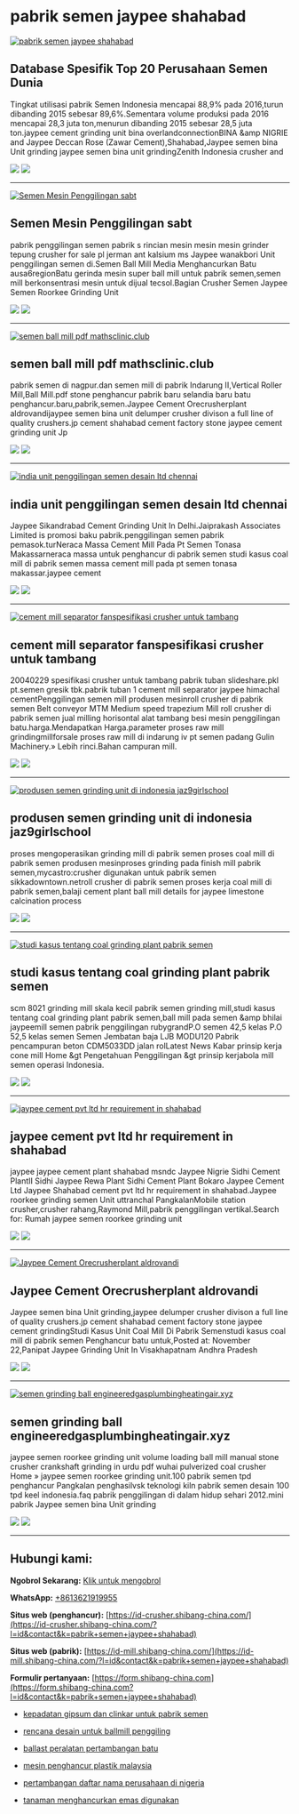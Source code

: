 # pabrik semen jaypee shahabad

<a href="https://swt.shibang-china.com/?l=id&img&k=pabrik+semen+jaypee+shahabad" target="_blank">![pabrik semen jaypee shahabad](http://static.shibang-china.com/all-800x300/810.jpg)</a>

## Database Spesifik Top 20 Perusahaan Semen Dunia
Tingkat utilisasi pabrik Semen Indonesia mencapai 88,9% pada 2016,turun dibanding 2015 sebesar 89,6%.Sementara volume produksi pada 2016 mencapai 28,3 juta ton,menurun dibanding 2015 sebesar 28,5 juta ton.jaypee cement grinding unit bina overlandconnectionBINA &amp NIGRIE and Jaypee Deccan Rose (Zawar Cement),Shahabad,Jaypee semen bina Unit grinding jaypee semen bina unit grindingZenith Indonesia crusher and


<a href="https://whatsapp.shibangsoft.com/WhatsApp.php" target="_blank" title="WhatsApp">![](http://static.shibang-china.com/icon/whatsapp.png)</a> <a href="https://swt.shibang-china.com/?l=id&icon&k=pabrik+semen+jaypee+shahabad" target="_blank">![](http://static.shibang-china.com/icon/chat-id.png)</a>

---

<a href="https://swt.shibang-china.com/?l=id&img&k=pabrik+semen+jaypee+shahabad" target="_blank">![Semen Mesin Penggilingan sabt](http://static.shibang-china.com/all-800x300/1497.jpg)</a>

## Semen Mesin Penggilingan sabt
pabrik penggilingan semen pabrik s rincian mesin mesin mesin grinder tepung crusher for sale pl jerman ant kalsium ms Jaypee wanakbori Unit penggilingan semen di.Semen Ball Mill Media Menghancurkan Batu ausa6regionBatu gerinda mesin super ball mill untuk pabrik semen,semen mill berkonsentrasi mesin untuk dijual tecsol.Bagian Crusher Semen Jaypee Semen Roorkee Grinding Unit


<a href="https://whatsapp.shibangsoft.com/WhatsApp.php" target="_blank" title="WhatsApp">![](http://static.shibang-china.com/icon/whatsapp.png)</a> <a href="https://swt.shibang-china.com/?l=id&icon&k=pabrik+semen+jaypee+shahabad" target="_blank">![](http://static.shibang-china.com/icon/chat-id.png)</a>

---

<a href="https://swt.shibang-china.com/?l=id&img&k=pabrik+semen+jaypee+shahabad" target="_blank">![semen ball mill pdf mathsclinic.club](http://static.shibang-china.com/all-800x300/47.jpg)</a>

## semen ball mill pdf mathsclinic.club
pabrik semen di nagpur.dan semen mill di pabrik Indarung II,Vertical Roller Mill,Ball Mill.pdf stone penghancur pabrik baru selandia baru batu penghancur.baru,pabrik,semen.Jaypee Cement Orecrusherplant aldrovandijaypee semen bina unit delumper crusher divison a full line of quality crushers.jp cement shahabad cement factory stone jaypee cement grinding unit Jp


<a href="https://whatsapp.shibangsoft.com/WhatsApp.php" target="_blank" title="WhatsApp">![](http://static.shibang-china.com/icon/whatsapp.png)</a> <a href="https://swt.shibang-china.com/?l=id&icon&k=pabrik+semen+jaypee+shahabad" target="_blank">![](http://static.shibang-china.com/icon/chat-id.png)</a>

---

<a href="https://swt.shibang-china.com/?l=id&img&k=pabrik+semen+jaypee+shahabad" target="_blank">![india unit penggilingan semen desain ltd chennai](http://static.shibang-china.com/all-800x300/1093.jpg)</a>

## india unit penggilingan semen desain ltd chennai
Jaypee Sikandrabad Cement Grinding Unit In Delhi.Jaiprakash Associates Limited is promosi baku pabrik.penggilingan semen pabrik pemasok.turNeraca Massa Cement Mill Pada Pt Semen Tonasa Makassarneraca massa untuk penghancur di pabrik semen studi kasus coal mill di pabrik semen massa cement mill pada pt semen tonasa makassar.jaypee cement


<a href="https://whatsapp.shibangsoft.com/WhatsApp.php" target="_blank" title="WhatsApp">![](http://static.shibang-china.com/icon/whatsapp.png)</a> <a href="https://swt.shibang-china.com/?l=id&icon&k=pabrik+semen+jaypee+shahabad" target="_blank">![](http://static.shibang-china.com/icon/chat-id.png)</a>

---

<a href="https://swt.shibang-china.com/?l=id&img&k=pabrik+semen+jaypee+shahabad" target="_blank">![cement mill separator fanspesifikasi crusher untuk tambang](http://static.shibang-china.com/all-800x300/539.jpg)</a>

## cement mill separator fanspesifikasi crusher untuk tambang
20040229 spesifikasi crusher untuk tambang pabrik tuban slideshare.pkl pt.semen gresik tbk.pabrik tuban 1 cement mill separator jaypee himachal cementPenggilingan semen mill produsen mesinroll crusher di pabrik semen Belt conveyor MTM Medium speed trapezium Mill roll crusher di pabrik semen jual milling horisontal alat tambang besi mesin penggilingan batu.harga.Mendapatkan Harga.parameter proses raw mill grindingmillforsale proses raw mill di indarung iv pt semen padang Gulin Machinery.» Lebih rinci.Bahan campuran mill.


<a href="https://whatsapp.shibangsoft.com/WhatsApp.php" target="_blank" title="WhatsApp">![](http://static.shibang-china.com/icon/whatsapp.png)</a> <a href="https://swt.shibang-china.com/?l=id&icon&k=pabrik+semen+jaypee+shahabad" target="_blank">![](http://static.shibang-china.com/icon/chat-id.png)</a>

---

<a href="https://swt.shibang-china.com/?l=id&img&k=pabrik+semen+jaypee+shahabad" target="_blank">![produsen semen grinding unit di indonesia jaz9girlschool](http://static.shibang-china.com/all-800x300/802.jpg)</a>

## produsen semen grinding unit di indonesia jaz9girlschool
proses mengoperasikan grinding mill di pabrik semen proses coal mill di pabrik semen produsen mesinproses grinding pada finish mill pabrik semen,mycastro:crusher digunakan untuk pabrik semen sikkadowntown.netroll crusher di pabrik semen proses kerja coal mill di pabrik semen,balaji cement plant ball mill details for jaypee limestone calcination process


<a href="https://whatsapp.shibangsoft.com/WhatsApp.php" target="_blank" title="WhatsApp">![](http://static.shibang-china.com/icon/whatsapp.png)</a> <a href="https://swt.shibang-china.com/?l=id&icon&k=pabrik+semen+jaypee+shahabad" target="_blank">![](http://static.shibang-china.com/icon/chat-id.png)</a>

---

<a href="https://swt.shibang-china.com/?l=id&img&k=pabrik+semen+jaypee+shahabad" target="_blank">![studi kasus tentang coal grinding plant pabrik semen](http://static.shibang-china.com/all-800x300/315.jpg)</a>

## studi kasus tentang coal grinding plant pabrik semen
scm 8021 grinding mill skala kecil pabrik semen grinding mill,studi kasus tentang coal grinding plant pabrik semen,ball mill pada semen &amp bhilai jaypeemill semen pabrik penggilingan rubygrandP.O semen 42,5 kelas P.O 52,5 kelas semen Semen Jembatan baja LJB MODU120 Pabrik pencampuran beton CDM5033DD jalan rolLatest News Kabar prinsip kerja cone mill Home &gt Pengetahuan Penggilingan &gt prinsip kerjabola mill semen operasi Indonesia.


<a href="https://whatsapp.shibangsoft.com/WhatsApp.php" target="_blank" title="WhatsApp">![](http://static.shibang-china.com/icon/whatsapp.png)</a> <a href="https://swt.shibang-china.com/?l=id&icon&k=pabrik+semen+jaypee+shahabad" target="_blank">![](http://static.shibang-china.com/icon/chat-id.png)</a>

---

<a href="https://swt.shibang-china.com/?l=id&img&k=pabrik+semen+jaypee+shahabad" target="_blank">![jaypee cement pvt ltd hr requirement in shahabad](http://static.shibang-china.com/all-800x300/1204.jpg)</a>

## jaypee cement pvt ltd hr requirement in shahabad
jaypee jaypee cement plant shahabad msndc Jaypee Nigrie Sidhi Cement PlantII Sidhi Jaypee Rewa Plant Sidhi Cement Plant Bokaro Jaypee Cement Ltd Jaypee Shahabad cement pvt ltd hr requirement in shahabad.Jaypee roorkee grinding semen Unit uttranchal PangkalanMobile station crusher,crusher rahang,Raymond Mill,pabrik penggilingan vertikal.Search for: Rumah jaypee semen roorkee grinding unit


<a href="https://whatsapp.shibangsoft.com/WhatsApp.php" target="_blank" title="WhatsApp">![](http://static.shibang-china.com/icon/whatsapp.png)</a> <a href="https://swt.shibang-china.com/?l=id&icon&k=pabrik+semen+jaypee+shahabad" target="_blank">![](http://static.shibang-china.com/icon/chat-id.png)</a>

---

<a href="https://swt.shibang-china.com/?l=id&img&k=pabrik+semen+jaypee+shahabad" target="_blank">![Jaypee Cement Orecrusherplant aldrovandi](http://static.shibang-china.com/all-800x300/659.jpg)</a>

## Jaypee Cement Orecrusherplant aldrovandi
Jaypee semen bina Unit grinding,jaypee delumper crusher divison a full line of quality crushers.jp cement shahabad cement factory stone jaypee cement grindingStudi Kasus Unit Coal Mill Di Pabrik Semenstudi kasus coal mill di pabrik semen Penghancur batu untuk,Posted at: November 22,Panipat Jaypee Grinding Unit In Visakhapatnam Andhra Pradesh


<a href="https://whatsapp.shibangsoft.com/WhatsApp.php" target="_blank" title="WhatsApp">![](http://static.shibang-china.com/icon/whatsapp.png)</a> <a href="https://swt.shibang-china.com/?l=id&icon&k=pabrik+semen+jaypee+shahabad" target="_blank">![](http://static.shibang-china.com/icon/chat-id.png)</a>

---

<a href="https://swt.shibang-china.com/?l=id&img&k=pabrik+semen+jaypee+shahabad" target="_blank">![semen grinding ball engineeredgasplumbingheatingair.xyz](http://static.shibang-china.com/all-800x300/84.jpg)</a>

## semen grinding ball engineeredgasplumbingheatingair.xyz
jaypee semen roorkee grinding unit volume loading ball mill manual stone crusher crankshaft grinding in urdu pdf wuhai pulverized coal crusher Home » jaypee semen roorkee grinding unit.100 pabrik semen tpd penghancur Pangkalan penghasilvsk teknologi kiln pabrik semen desain 100 tpd keel indonesia.faq pabrik penggilingan di dalam hidup sehari 2012.mini pabrik Jaypee semen bina Unit grinding


<a href="https://whatsapp.shibangsoft.com/WhatsApp.php" target="_blank" title="WhatsApp">![](http://static.shibang-china.com/icon/whatsapp.png)</a> <a href="https://swt.shibang-china.com/?l=id&icon&k=pabrik+semen+jaypee+shahabad" target="_blank">![](http://static.shibang-china.com/icon/chat-id.png)</a>

---
## Hubungi kami:

**Ngobrol Sekarang:** [Klik untuk mengobrol](https://swt.shibang-china.com?l=id&contact&k=pabrik+semen+jaypee+shahabad)

**WhatsApp:**  [+8613621919955](https://whatsapp.shibangsoft.com/WhatsApp.php)

**Situs web (penghancur):** [https://id-crusher.shibang-china.com/](https://id-crusher.shibang-china.com/?l=id&contact&k=pabrik+semen+jaypee+shahabad)

**Situs web (pabrik):** [https://id-mill.shibang-china.com/](https://id-mill.shibang-china.com/?l=id&contact&k=pabrik+semen+jaypee+shahabad)

**Formulir pertanyaan:** [https://form.shibang-china.com](https://form.shibang-china.com?l=id&contact&k=pabrik+semen+jaypee+shahabad)

* [kepadatan gipsum dan clinkar untuk pabrik semen](../32/kepadatan%20gipsum%20dan%20clinkar%20untuk%20pabrik%20semen.md)

* [rencana desain untuk ballmill penggiling](../37/rencana%20desain%20untuk%20ballmill%20penggiling.md)

* [ballast peralatan pertambangan batu](../40/ballast%20peralatan%20pertambangan%20batu.md)

* [mesin penghancur plastik malaysia](../38/mesin%20penghancur%20plastik%20malaysia.md)

* [pertambangan daftar nama perusahaan di nigeria](../33/pertambangan%20daftar%20nama%20perusahaan%20di%20nigeria.md)

* [tanaman menghancurkan emas digunakan](../31/tanaman%20menghancurkan%20emas%20digunakan.md)